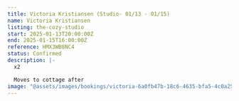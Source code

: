 ```yaml
---
title: Victoria Kristiansen (Studio- 01/13 - 01/15)
name: Victoria Kristiansen
listing: the-cozy-studio
start: 2025-01-13T20:00:00Z
end: 2025-01-15T16:00:00Z
reference: HMX3WB8NC4
status: Confirmed
description: |-
  x2

  Moves to cottage after
image: "@assets/images/bookings/victoria-6a0fb47b-18c6-4635-bfa5-4c0a25dbcc08.avif"
---
```

